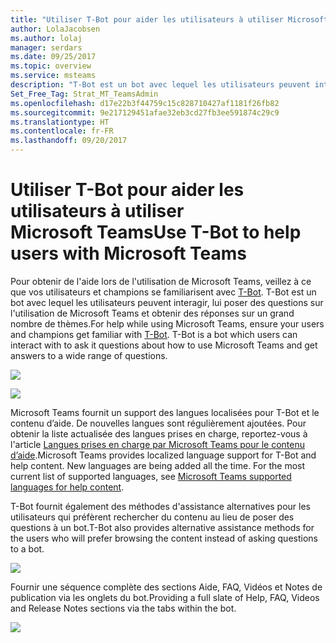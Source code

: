 ```yaml
---
title: "Utiliser T-Bot pour aider les utilisateurs à utiliser Microsoft Teams | Support Microsoft"
author: LolaJacobsen
ms.author: lolaj
manager: serdars
ms.date: 09/25/2017
ms.topic: overview
ms.service: msteams
description: "T-Bot est un bot avec lequel les utilisateurs peuvent interagir, lui poser des questions sur l'utilisation de Microsoft Teams et obtenir des réponses sur un grand nombre de thèmes."
Set_Free_Tag: Strat_MT_TeamsAdmin
ms.openlocfilehash: d17e22b3f44759c15c828710427af1181f26fb82
ms.sourcegitcommit: 9e217129451afae32eb3cd27fb3ee591874c29c9
ms.translationtype: HT
ms.contentlocale: fr-FR
ms.lasthandoff: 09/20/2017
---
```

<a name="use-t-bot-to-help-users-with-microsoft-teams"></a><span data-ttu-id="e85ff-103">Utiliser T-Bot pour aider les utilisateurs à utiliser Microsoft Teams</span><span class="sxs-lookup"><span data-stu-id="e85ff-103">Use T-Bot to help users with Microsoft Teams</span></span>
============================================

<span data-ttu-id="e85ff-p101">Pour obtenir de l'aide lors de l'utilisation de Microsoft Teams, veillez à ce que vos utilisateurs et champions se familiarisent avec [T-Bot](https://support.office.com/en-us/article/Apps-and-services-cc1fba57-9900-4634-8306-2360a40c665b?ui=en-US&rs=en-US&ad=US#bkmk_bots). T-Bot est un bot avec lequel les utilisateurs peuvent interagir, lui poser des questions sur l'utilisation de Microsoft Teams et obtenir des réponses sur un grand nombre de thèmes.</span><span class="sxs-lookup"><span data-stu-id="e85ff-p101">For help while using Microsoft Teams, ensure your users and champions get familiar with [T-Bot](https://support.office.com/en-us/article/Apps-and-services-cc1fba57-9900-4634-8306-2360a40c665b?ui=en-US&rs=en-US&ad=US#bkmk_bots). T-Bot is a bot which users can interact with to ask it questions about how to use Microsoft Teams and get answers to a wide range of questions.</span></span>

![](media/Use_T-Bot_to_help_users_with_Microsoft_Teams_image1.png)

![](media/Use_T-Bot_to_help_users_with_Microsoft_Teams_image2.png)

<span data-ttu-id="e85ff-p102">Microsoft Teams fournit un support des langues localisées pour T-Bot et le contenu d’aide. De nouvelles langues sont régulièrement ajoutées. Pour obtenir la liste actualisée des langues prises en charge, reportez-vous à l'article [Langues prises en charge par Microsoft Teams pour le contenu d’aide](https://support.office.com/en-us/article/Microsoft-Teams-supported-languages-for-help-content-9c71d10a-0c5c-49d4-b6d7-0c58cdfdf4cf).</span><span class="sxs-lookup"><span data-stu-id="e85ff-p102">Microsoft Teams provides localized language support for T-Bot and help content. New languages are being added all the time. For the most current list of supported languages, see [Microsoft Teams supported languages for help content](https://support.office.com/en-us/article/Microsoft-Teams-supported-languages-for-help-content-9c71d10a-0c5c-49d4-b6d7-0c58cdfdf4cf).</span></span>

<span data-ttu-id="e85ff-109">T-Bot fournit également des méthodes d'assistance alternatives pour les utilisateurs qui préfèrent rechercher du contenu au lieu de poser des questions à un bot.</span><span class="sxs-lookup"><span data-stu-id="e85ff-109">T-Bot also provides alternative assistance methods for the users who will prefer browsing the content instead of asking questions to a bot.</span></span>

![](media/Use_T-Bot_to_help_users_with_Microsoft_Teams_image3.png)

<span data-ttu-id="e85ff-110">Fournir une séquence complète des sections Aide, FAQ, Vidéos et Notes de publication via les onglets du bot.</span><span class="sxs-lookup"><span data-stu-id="e85ff-110">Providing a full slate of Help, FAQ, Videos and Release Notes sections via the tabs within the bot.</span></span>

![](media/Use_T-Bot_to_help_users_with_Microsoft_Teams_image4.png)
